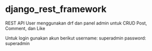 # django_rest_framework
REST API User menggunakan drf dan panel admin untuk CRUD Post, Comment, dan Like

Untuk login gunakan akun berikut
username: superadmin
password: superadmin